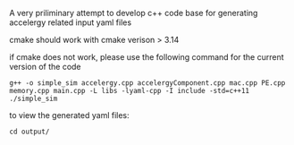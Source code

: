 A very priliminary attempt to develop c++ code base for generating accelergy related input yaml files

cmake should work with cmake verison > 3.14

if cmake does not work, please use the following command for the current version of the code

```
g++ -o simple_sim accelergy.cpp accelergyComponent.cpp mac.cpp PE.cpp memory.cpp main.cpp -L libs -lyaml-cpp -I include -std=c++11
./simple_sim
```

to view the generated yaml files:

```cd output/```